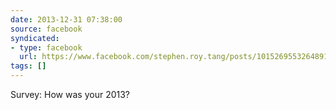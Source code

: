 ```yaml
---
date: 2013-12-31 07:38:00
source: facebook
syndicated:
- type: facebook
  url: https://www.facebook.com/stephen.roy.tang/posts/10152695532648912
tags: []
---
```


Survey: How was your 2013?